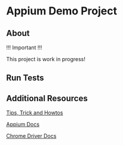 # Appium Demo Project

## About

!!! Important !!!

This project is work in progress!

## Run Tests

## Additional Resources

[Tips, Trick and Howtos](Howtos.md)

[Appium Docs](https://github.com/appium/appium/blob/master/docs/en/writing-running-appium/mobile-web.md)

[Chrome Driver Docs](https://sites.google.com/a/chromium.org/chromedriver/getting-started/getting-started---android)
